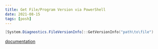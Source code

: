 ```yaml
---
title: Get File/Program Version via PowerShell
date: 2021-08-15
tags: [posh]
---
```


```powershell
[System.Diagnostics.FileVersionInfo]::GetVersionInfo("path\to\file")
```

[documentation](https://docs.microsoft.com/en-us/dotnet/api/system.diagnostics.fileversioninfo.getversioninfo)
